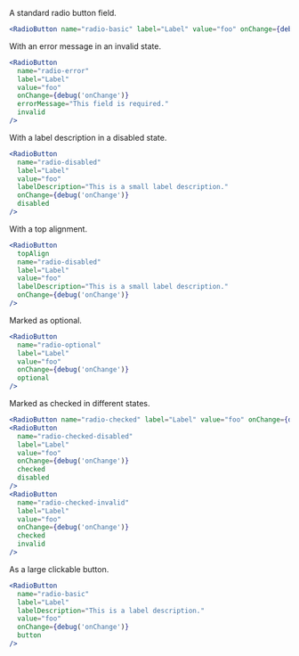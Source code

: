 A standard radio button field.

```jsx
<RadioButton name="radio-basic" label="Label" value="foo" onChange={debug('onChange')} />
```

With an error message in an invalid state.

```jsx
<RadioButton
  name="radio-error"
  label="Label"
  value="foo"
  onChange={debug('onChange')}
  errorMessage="This field is required."
  invalid
/>
```

With a label description in a disabled state.

```jsx
<RadioButton
  name="radio-disabled"
  label="Label"
  value="foo"
  labelDescription="This is a small label description."
  onChange={debug('onChange')}
  disabled
/>
```

With a top alignment.

```jsx
<RadioButton
  topAlign
  name="radio-disabled"
  label="Label"
  value="foo"
  labelDescription="This is a small label description."
  onChange={debug('onChange')}
/>
```

Marked as optional.

```jsx
<RadioButton
  name="radio-optional"
  label="Label"
  value="foo"
  onChange={debug('onChange')}
  optional
/>
```

Marked as checked in different states.

```jsx
<RadioButton name="radio-checked" label="Label" value="foo" onChange={debug('onChange')} checked />
<RadioButton
  name="radio-checked-disabled"
  label="Label"
  value="foo"
  onChange={debug('onChange')}
  checked
  disabled
/>
<RadioButton
  name="radio-checked-invalid"
  label="Label"
  value="foo"
  onChange={debug('onChange')}
  checked
  invalid
/>
```

As a large clickable button.

```jsx
<RadioButton
  name="radio-basic"
  label="Label"
  labelDescription="This is a label description."
  value="foo"
  onChange={debug('onChange')}
  button
/>
```
